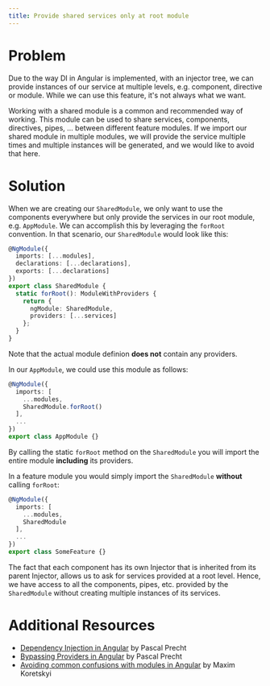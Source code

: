 ```yaml
---
title: Provide shared services only at root module
---
```

# Problem

Due to the way DI in Angular is implemented, with an injector tree, we can provide instances of our service at multiple levels, e.g. component, directive or module. While we can use this feature, it's not always what we want.

Working with a shared module is a common and recommended way of working. This module can be used to share services, components, directives, pipes, ... between different feature modules. If we import our shared module in multiple modules, we will provide the service multiple times and multiple instances will be generated, and we would like to avoid that here.

# Solution

When we are creating our `SharedModule`, we only want to use the components everywhere but only provide the services in our root module, e.g. `AppModule`. We can accomplish this by leveraging the `forRoot` convention. In that scenario, our `SharedModule` would look like this:

```ts
@NgModule({
  imports: [...modules],
  declarations: [...declarations],
  exports: [...declarations]
})
export class SharedModule {
  static forRoot(): ModuleWithProviders {
    return {
      ngModule: SharedModule,
      providers: [...services]
    };
  }
}
```

Note that the actual module definion **does not** contain any providers.

In our `AppModule`, we could use this module as follows:

```ts
@NgModule({
  imports: [
    ...modules,
    SharedModule.forRoot()
  ],
  ...
})
export class AppModule {}
```

By calling the static `forRoot` method on the `SharedModule` you will import the entire module **including** its providers.

In a feature module you would simply import the `SharedModule` **without** calling `forRoot`:

```ts
@NgModule({
  imports: [
    ...modules,
    SharedModule
  ],
  ...
})
export class SomeFeature {}
```

The fact that each component has its own Injector that is inherited from its parent Injector, allows us to ask for services provided at a root level. Hence, we have access to all the components, pipes, etc. provided by the `SharedModule` without creating multiple instances of its services.

# Additional Resources

* [Dependency Injection in Angular](https://blog.thoughtram.io/angular/2015/05/18/dependency-injection-in-angular-2.html) by Pascal Precht
* [Bypassing Providers in Angular](https://blog.thoughtram.io/angular/2016/09/14/bypassing-providers-in-angular-2.html) by Pascal Precht
* [Avoiding common confusions with modules in Angular](https://blog.angularindepth.com/avoiding-common-confusions-with-modules-in-angular-ada070e6891f) by Maxim Koretskyi
